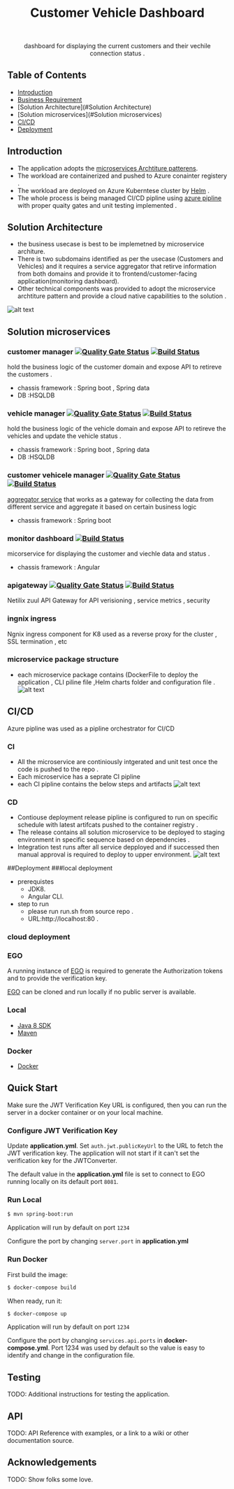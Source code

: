 <h1 align="center"> Customer Vehicle Dashboard </h1> <br>

<p align="center">
  dashboard for displaying the  current customers and their vechile connection status . 
</p>


## Table of Contents

- [Introduction](#introduction)
- [Business Requirement](alten-challenge.txt)
- [Solution Architecture](#Solution Architecture)
- [Solution microservices](#Solution microservices)
- [CI/CD](#CI/CD)
- [Deployment](#deployment)


## Introduction

  * The application adopts the [microservices Archtiture patterens](https://microservices.io/patterns/microservices.html).
  * The workload are containerized and pushed to Azure conainter registery .
  * The workload are deployed on Azure Kuberntese cluster by [Helm](https://helm.sh/) .
  * The whole process is being managed CI/CD pipline using [azure pipline](https://azure.microsoft.com/en-us/services/devops/pipelines/) with proper quaity gates and unit testing implemented .

## Solution Architecture
* the business usecase is best to be implemetned by microservice architure.
* There is two subdomains identified as per the usecase (Customers and Vehicles) and it requires a service aggregator that retirve information from both domains and provide it to frontend/customer-facing application(monitoring dashboard).
* Other technical components was provided to adopt the microservice archtiture pattern and provide a cloud native capabilities to the solution .

![alt text](https://raw.githubusercontent.com/ahmetwaly/vehicles-dashboard/master/solution-architecture.png)
## Solution microservices
### customer manager [![Quality Gate Status](https://sonarcloud.io/api/project_badges/measure?project=se.alten%3Acustomermangaer&metric=alert_status)](https://sonarcloud.io/dashboard?id=se.alten%3Acustomermangaer) [![Build Status](https://dev.azure.com/altenchallenge/vehicles-dashboard/_apis/build/status/customer%20manager?branchName=master)](https://dev.azure.com/altenchallenge/vehicles-dashboard/_build/latest?definitionId=2&branchName=master)

hold the business logic of the customer domain and expose API to retireve the customers .
* chassis framework : Spring boot , Spring data 
* DB :HSQLDB

### vehicle manager [![Quality Gate Status](https://sonarcloud.io/api/project_badges/measure?project=se.alten%3Avehiclemanager&metric=alert_status)](https://sonarcloud.io/dashboard?id=se.alten%3Avehiclemanager) [![Build Status](https://dev.azure.com/altenchallenge/vehicles-dashboard/_apis/build/status/vehicle%20manager?branchName=master)](https://dev.azure.com/altenchallenge/vehicles-dashboard/_build/latest?definitionId=4&branchName=master)
hold the business logic of the vehicle domain and expose API to retireve the vehicles and update the vehicle status .
* chassis framework : Spring boot , Spring data 
* DB :HSQLDB

### customer vehicele manager [![Quality Gate Status](https://sonarcloud.io/api/project_badges/measure?project=se.alten%3Acustomervehiclesmanager&metric=alert_status)](https://sonarcloud.io/dashboard?id=se.alten%3Acustomervehiclesmanager) [![Build Status](https://dev.azure.com/altenchallenge/vehicles-dashboard/_apis/build/status/customer%20vehicles%20manager?branchName=master)](https://dev.azure.com/altenchallenge/vehicles-dashboard/_build/latest?definitionId=5&branchName=master)
[aggregator service](https://microservices.io/patterns/apigateway.html) that works as a gateway for collecting the data from different service and aggregate it based on certain business logic
* chassis framework : Spring boot 

### monitor dashboard [![Build Status](https://dev.azure.com/altenchallenge/vehicles-dashboard/_apis/build/status/monitoring%20dashboard?branchName=master)](https://dev.azure.com/altenchallenge/vehicles-dashboard/_build/latest?definitionId=8&branchName=master) 
 micorservice for  displaying the customer and viechle data and status . 
 * chassis framework : Angular 
 
### apigateway [![Quality Gate Status](https://sonarcloud.io/api/project_badges/measure?project=se.alten%3Aapigateway&metric=alert_status)](https://sonarcloud.io/dashboard?id=se.alten%3Aapigateway) [![Build Status](https://dev.azure.com/altenchallenge/vehicles-dashboard/_apis/build/status/apigateway?branchName=master)](https://dev.azure.com/altenchallenge/vehicles-dashboard/_build/latest?definitionId=1&branchName=master)
Netilix zuul API Gateway for API verisioning , service metrics , security 
### ingnix ingress 
Ngnix ingress component for K8 used as a reverse proxy for the cluster , SSL termination , etc

### microservice package structure 
* each microservice package contains (DockerFile to deploy the application , CLI piline file ,Helm charts folder and configuration file .
![alt text](https://raw.githubusercontent.com/ahmetwaly/vehicles-dashboard/master/package-structure.png)


## CI/CD
Azure pipline was used as a pipline orchestrator for CI/CD 

### CI 
* All the microservice are continiously intgerated and unit test once the code is pushed to the repo .
* Each microservice has a seprate CI pipline 
* each CI pipline contains the below steps and artifacts 
![alt text](https://raw.githubusercontent.com/ahmetwaly/vehicles-dashboard/master/CI-Diagram.png)

### CD  
* Contiouse deployment release pipline is configured to run on specific schedule with latest artifcats pushed to the container registry .
* The release contains all solution microservice to be deployed to staging environment in specific sequence based on dependencies . 
* Integration test runs after all service depployed and if successed then manual approval is required to deploy to upper environment.
![alt text](https://raw.githubusercontent.com/ahmetwaly/vehicles-dashboard/master/realse-pipline.png)

##Deployment
###local deployment 
 * prerequistes 
   * JDK8.
   * Angular CLI.
  * step to run 
    * please run run.sh from source repo .
    * URL:http://localhost:80 .
    
 ### cloud deployment


### EGO
A running instance of [EGO](https://github.com/overture-stack/ego/) is required to generate the Authorization tokens and to provide the verification key.

[EGO](https://github.com/overture-stack/ego/) can be cloned and run locally if no public server is available. 


### Local
* [Java 8 SDK](http://www.oracle.com/technetwork/java/javase/downloads/jdk8-downloads-2133151.html)
* [Maven](https://maven.apache.org/download.cgi)


### Docker
* [Docker](https://www.docker.com/get-docker)


## Quick Start
Make sure the JWT Verification Key URL is configured, then you can run the server in a docker container or on your local machine.

### Configure JWT Verification Key
Update __application.yml__. Set `auth.jwt.publicKeyUrl` to the URL to fetch the JWT verification key. The application will not start if it can't set the verification key for the JWTConverter.

The default value in the __application.yml__ file is set to connect to EGO running locally on its default port `8081`.

### Run Local
```bash
$ mvn spring-boot:run
```

Application will run by default on port `1234`

Configure the port by changing `server.port` in __application.yml__


### Run Docker

First build the image:
```bash
$ docker-compose build
```

When ready, run it:
```bash
$ docker-compose up
```

Application will run by default on port `1234`

Configure the port by changing `services.api.ports` in __docker-compose.yml__. Port 1234 was used by default so the value is easy to identify and change in the configuration file.


## Testing
TODO: Additional instructions for testing the application.


## API
TODO: API Reference with examples, or a link to a wiki or other documentation source.

## Acknowledgements
TODO: Show folks some love.
